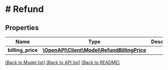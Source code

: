 # # Refund

## Properties

Name | Type | Description | Notes
------------ | ------------- | ------------- | -------------
**billing_price** | [**\OpenAPI\Client\Model\RefundBillingPrice**](RefundBillingPrice.md) |  | [optional] 

[[Back to Model list]](../../README.md#documentation-for-models) [[Back to API list]](../../README.md#documentation-for-api-endpoints) [[Back to README]](../../README.md)


